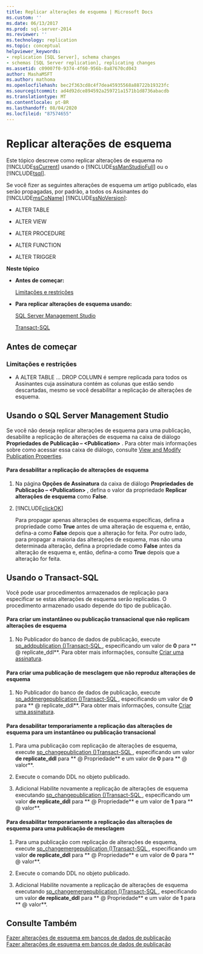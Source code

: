 ```yaml
---
title: Replicar alterações de esquema | Microsoft Docs
ms.custom: ''
ms.date: 06/13/2017
ms.prod: sql-server-2014
ms.reviewer: ''
ms.technology: replication
ms.topic: conceptual
helpviewer_keywords:
- replication [SQL Server], schema changes
- schemas [SQL Server replication], replicating changes
ms.assetid: c09007f0-9374-4f60-956b-8a87670cd043
author: MashaMSFT
ms.author: mathoma
ms.openlocfilehash: bec2f363cd8c4f7dea45935568a88722b19323fc
ms.sourcegitcommit: ad4d92dce894592a259721a1571b1d8736abacdb
ms.translationtype: MT
ms.contentlocale: pt-BR
ms.lasthandoff: 08/04/2020
ms.locfileid: "87574655"
---
```

# <a name="replicate-schema-changes"></a>Replicar alterações de esquema
  Este tópico descreve como replicar alterações de esquema no [!INCLUDE[ssCurrent](../../../includes/sscurrent-md.md)] usando o [!INCLUDE[ssManStudioFull](../../../includes/ssmanstudiofull-md.md)] ou o [!INCLUDE[tsql](../../../includes/tsql-md.md)].  
  
 Se você fizer as seguintes alterações de esquema um artigo publicado, elas serão propagadas, por padrão, a todos os Assinantes do [!INCLUDE[msCoName](../../../includes/msconame-md.md)] [!INCLUDE[ssNoVersion](../../../includes/ssnoversion-md.md)]:  
  
-   ALTER TABLE  
  
-   ALTER VIEW  
  
-   ALTER PROCEDURE  
  
-   ALTER FUNCTION  
  
-   ALTER TRIGGER  
  
 **Neste tópico**  
  
-   **Antes de começar:**  
  
     [Limitações e restrições](#Restrictions)  
  
-   **Para replicar alterações de esquema usando:**  
  
     [SQL Server Management Studio](#SSMSProcedure)  
  
     [Transact-SQL](#TsqlProcedure)  
  
##  <a name="before-you-begin"></a><a name="BeforeYouBegin"></a> Antes de começar  
  
###  <a name="limitations-and-restrictions"></a><a name="Restrictions"></a> Limitações e restrições  
  
-   A ALTER TABLE ... DROP COLUMN é sempre replicada para todos os Assinantes cuja assinatura contém as colunas que estão sendo descartadas, mesmo se você desabilitar a replicação de alterações de esquema.  
  
##  <a name="using-sql-server-management-studio"></a><a name="SSMSProcedure"></a> Usando o SQL Server Management Studio  
 Se você não deseja replicar alterações de esquema para uma publicação, desabilite a replicação de alterações de esquema na caixa de diálogo **Propriedades de Publicação – \<Publication>** . Para obter mais informações sobre como acessar essa caixa de diálogo, consulte [View and Modify Publication Properties](view-and-modify-publication-properties.md).  
  
#### <a name="to-disable-replication-of-schema-changes"></a>Para desabilitar a replicação de alterações de esquema  
  
1.  Na página **Opções de Assinatura** da caixa de diálogo **Propriedades de Publicação – \<Publication>** , defina o valor da propriedade **Replicar alterações de esquema** como **False**.  
  
2.  [!INCLUDE[clickOK](../../../includes/clickok-md.md)]  
  
     Para propagar apenas alterações de esquema específicas, defina a propriedade como **True** antes de uma alteração de esquema e, então, defina-a como **False** depois que a alteração for feita. Por outro lado, para propagar a maioria das alterações de esquema, mas não uma determinada alteração, defina a propriedade como **False** antes da alteração de esquema e, então, defina-a como **True** depois que a alteração for feita.  
  
##  <a name="using-transact-sql"></a><a name="TsqlProcedure"></a> Usando o Transact-SQL  
 Você pode usar procedimentos armazenados de replicação para especificar se estas alterações de esquema serão replicadas. O procedimento armazenado usado depende do tipo de publicação.  
  
#### <a name="to-create-a-snapshot-or-transactional-publication-that-does-not-replicate-schema-changes"></a>Para criar um instantâneo ou publicação transacional que não replicam alterações de esquema  
  
1.  No Publicador do banco de dados de publicação, execute [sp_addpublication &#40;&#41;Transact-SQL ](/sql/relational-databases/system-stored-procedures/sp-addpublication-transact-sql), especificando um valor de **0** para ** \@ replicate_ddl**. Para obter mais informações, consulte [Criar uma assinatura](create-a-publication.md).  
  
#### <a name="to-create-a-merge-publication-that-does-not-replicate-schema-changes"></a>Para criar uma publicação de mesclagem que não reproduz alterações de esquema  
  
1.  No Publicador do banco de dados de publicação, execute [sp_addmergepublication &#40;&#41;Transact-SQL ](/sql/relational-databases/system-stored-procedures/sp-addmergepublication-transact-sql), especificando um valor de **0** para ** \@ replicate_ddl**. Para obter mais informações, consulte [Criar uma assinatura](create-a-publication.md).  
  
#### <a name="to-temporarily-disable-replicating-schema-changes-for-a-snapshot-or-transactional-publication"></a>Para desabilitar temporariamente a replicação das alterações de esquema para um instantâneo ou publicação transacional  
  
1.  Para uma publicação com replicação de alterações de esquema, execute [sp_changepublication &#40;&#41;Transact-SQL ](/sql/relational-databases/system-stored-procedures/sp-changepublication-transact-sql), especificando um valor **de replicate_ddl** para ** \@ Propriedade** e um valor de **0** para ** \@ valor**.  
  
2.  Execute o comando DDL no objeto publicado.  
  
3.  Adicional Habilite novamente a replicação de alterações de esquema executando [sp_changepublication &#40;&#41;Transact-SQL ](/sql/relational-databases/system-stored-procedures/sp-changepublication-transact-sql), especificando um valor **de replicate_ddl** para ** \@ Propriedade** e um valor de **1** para ** \@ valor**.  
  
#### <a name="to-temporarily-disable-replicating-schema-changes-for-a-merge-publication"></a>Para desabilitar temporariamente a replicação das alterações de esquema para uma publicação de mesclagem  
  
1.  Para uma publicação com replicação de alterações de esquema, execute [sp_changemergepublication &#40;&#41;Transact-SQL ](/sql/relational-databases/system-stored-procedures/sp-changemergepublication-transact-sql), especificando um valor **de replicate_ddl** para ** \@ Propriedade** e um valor de **0** para ** \@ valor**.  
  
2.  Execute o comando DDL no objeto publicado.  
  
3.  Adicional Habilite novamente a replicação de alterações de esquema executando [sp_changemergepublication &#40;&#41;Transact-SQL ](/sql/relational-databases/system-stored-procedures/sp-changemergepublication-transact-sql), especificando um valor **de replicate_ddl** para ** \@ Propriedade** e um valor de **1** para ** \@ valor**.  
  
## <a name="see-also"></a>Consulte Também  
 [Fazer alterações de esquema em bancos de dados de publicação](make-schema-changes-on-publication-databases.md)   
 [Fazer alterações de esquema em bancos de dados de publicação](make-schema-changes-on-publication-databases.md)  
  
  
